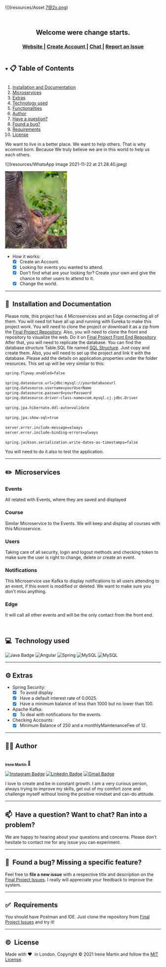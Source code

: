 <br/>
<p align="center">
    <a href="https://sulu.io/" target="_blank">

</a>![](resources/Asset 7@2x.png)
</p>

<br/>

<h2 align="center">Welcome were change starts.</h2>


<div align="center">
  <h3>
    <a href="https://media.istockphoto.com/photos/hole-in-white-paper-with-torns-edges-coming-soon-picture-id1279117626?b=1&k=20&m=1279117626&s=170667a&w=0&h=GE8hgZzX1SzETg6B1QnlDgVEJv9BSDHGG8Xyz1wNl30=">
      Website
    </a>
    <span> | </span>
    <a href="https://media.istockphoto.com/photos/work-in-progress-road-sign-picture-id155388466?k=20&m=155388466&s=612x612&w=0&h=6bdW6twAzWK1U6QV5-9PrF7WvMBOkUcG8LeUaiAinlE=">
      Create Account
    </a>
    <span> | </span>
    <a href="https://api.whatsapp.com/send?phone=625933118">
      Chat
    </a>
    <span> | </span>
    <a href="https://github.com/IMartinMenendez/bankingSystem/issues">
      Report an Issue
    </a>
  </h3>
</div>


<!-- TABLE OF CONTENTS -->
<details open="open">
  <summary><h2 style="display: inline-block"> 📋 Table of Contents</h2></summary>
  <ol>
    <li><a href="#installationanddocumentation">Installation and Documentation</a>
    </li>
    <li><a href="-commands-to-use">Microservices</a>
    </li>
    <li><a href="-commands-to-use">Extras</a>
    </li>
    <li><a href="-commands-to-use">Technology used</a></li>
    <li><a href="#contact">Functionalities</a></li>
    <li><a href="#contact">Author</a></li>
    <li><a href="#contact"> Have a question?</a></li>
    <li><a href="#contact"> Found a bug?</a></li>
    <li><a href="#contact"> Requirements</a></li>
    <li><a href="#contact"> License</a></li>
  </ol>
</details>

We want to live in a better place. We want to help others. That is why ecommit born. Because We truly believe we are in this world to help us each others.

![](resources/WhatsApp Image 2021-11-22 at 21.28.40.jpeg)

<img src="resources/WhatsApp%20Image%202021-11-22%20at%2021.28.40.jpeg" alt="image" width="200"/>

- How it works:
  - [x] Create an Account.
  - [x] Looking for events you wanted to attend.
  - [x] Don't find what are your looking for? Create your own and give the chance to other users to attend to it.
  - [x] Change the world.
  
---

##  🚀&nbsp; Installation and Documentation 

Please note, this project has 4 Microservices and an Edge connecting all of them. You will need tot have all up and running with Eureka to make this project work.
You will need to clone the project or download it as a zip from the [Final Project Repository](https://github.com/IMartinMenendez/FinalProject.git). Also, you will need to clone the front end repository to visualize the web. Do it on [Final Project Front End Repository](https://github.com/IMartinMenendez/FinalProjectFront.git) 
After that, you will need to replicate the database.
You can find the database structure Table.SQL file named [SQL Structure](https://github.com/IMartinMenendez/FinalProject/blob/master/sql.sql). Just copy and create them.
Also, you will need to set up the project and link it with the database. Please add the details on application.properties under the folder resources.
This set up will be very similar to this:

```
spring.flyway.enabled=false

spring.datasource.url=jdbc:mysql://yourdatabaseurl
spring.datasource.username=yourUserName
spring.datasource.password=yourPassword
spring.datasource.driver-class-name=com.mysql.cj.jdbc.Driver

spring.jpa.hibernate.ddl-auto=validate

spring.jpa.show-sql=true

server.error.include-message=always
server.error.include-binding-errors=always

spring.jackson.serialization.write-dates-as-timestamps=false
```

You will need to do it also to test the application.

---

## ✏️&nbsp; Microservices

### Events

All related with Events, where they are saved and displayed
### Course

Similar Microservice to the Events. We will keep and display all courses with this Microservice.

### Users

Taking care of all security, login and logout methods and checking token to make sure the user is right to change, delete or create an event.

### Notifications

This Microservice use Kafka to display notifications to all users attending to an event, if this event is modified or deleted.
We want to make sure you don't miss anything.

### Edge

It will call all other events and will be the only contact from the front end.

<br>

## 💻&nbsp; Technology used


![Java Badge](https://img.shields.io/badge/Java-ED8B00?style=for-the-badge&logo=java&logoColor=white)
![Angular](https://img.shields.io/badge/angular-%23DD0031.svg?style=for-the-badge&logo=angular&logoColor=white)
![Spring](https://img.shields.io/badge/spring-%236DB33F.svg?style=for-the-badge&logo=spring&logoColor=white)
![MySQL](https://img.shields.io/badge/mysql-%2300f.svg?style=for-the-badge&logo=mysql&logoColor=white)
![MySQL](	https://img.shields.io/badge/Apache_Kafka-231F20?style=for-the-badge&logo=apache-kafka&logoColor=white)




---

## ⚙️ Extras

- Spring Security:
    - [x] To avoid display
    - [x] Have a default interest rate of 0.0025.
    - [x] Have a minimum balance of less than 1000 but no lower than 100.
  
- Apache Kafka:
  - [x] To deal with notifications for the events.

- Checking Accounts:
    - [x] Minimum Balance of 250 and a monthlyMaintenanceFee of 12.

---


## 💁‍♀️️‍ Author

<a href="https://imartinmenendez.github.io/portfolio/">
 <img style="border-radius: 50%;" src="https://avatars.githubusercontent.com/u/79365505?v=4" width="100px;" alt=""/>
 <br />
 <sub><b>Irene Martín</b></sub></a> <a href="https://imartinmenendez.github.io/portfolio/">🚀</a>
 <br />

[![Instagram Badge](https://img.shields.io/badge/-IMartinMenendez-E4405F?Instagram-E4405F?style=flat-square&labelColor=E4405F&logo=instagram&logoColor=white&link=https://www.instagram.com/irene_mmenendez/)](https://www.instagram.com/irene_mmenendez/) [![Linkedin Badge](https://img.shields.io/badge/-Irene_Martín-blue?style=flat-square&logo=Linkedin&logoColor=white&link=https://www.linkedin.com/in/irene1martin2menendez/)](https://www.linkedin.com/in/irene1martin2menendez/)
[![Gmail Badge](https://img.shields.io/badge/-irene1martin2menendez@gmail.com-c14438?style=flat-square&logo=Gmail&logoColor=white&link=mailto:irene1martin2menendez@gmail.com)](mailto:irene1martin2menendez@gmail.com?subject=[GitHub])

I love to create and be in constant growth. I am a very curious person, always trying to improve my skills, get out of my comfort zone and challenge myself without losing the positive mindset and can-do attitude.


---

## 📫&nbsp; Have a question? Want to chat? Ran into a problem?

We are happy to hearing about your questions and concerns. Please don't hesitate to contact me for any issue you can experiment.

---

## 🤝&nbsp; Found a bug? Missing a specific feature?

Feel free to **file a new issue** with a respective title and description on the [Final Project Issues](https://github.com/IMartinMenendez/FinalProject/issues). I really will appreciate your feedback to improve the system.

---

## ✅&nbsp; Requirements

You should have Postman and IDE. Just clone the repository from [Final Project Issues](https://github.com/IMartinMenendez/FinalProject) and try it!

---

## ©️&nbsp; License

Made with ❤️&nbsp;️ in London. Copyright © 2021 Irene Martin and follow the [MIT License](LICENSE).
